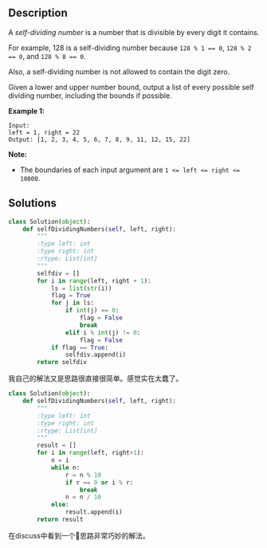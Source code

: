 ## Description

A *self-dividing number* is a number that is divisible by every digit it contains.

For example, 128 is a self-dividing number because ``128 % 1 == 0``, ``128 % 2 == 0``, and ``128 % 8 == 0``.

Also, a self-dividing number is not allowed to contain the digit zero.

Given a lower and upper number bound, output a list of every possible self dividing number, including the bounds if possible.

**Example 1:**
```
Input: 
left = 1, right = 22
Output: [1, 2, 3, 4, 5, 6, 7, 8, 9, 11, 12, 15, 22]
```

**Note:**

- The boundaries of each input argument are ``1 <= left <= right <= 10000``.

## Solutions

```python
class Solution(object):
    def selfDividingNumbers(self, left, right):
        """
        :type left: int
        :type right: int
        :rtype: List[int]
        """
        selfdiv = []
        for i in range(left, right + 1):
            ls = list(str(i))
            flag = True
            for j in ls:
                if int(j) == 0:
                    flag = False
                    break
                elif i % int(j) != 0:
                    flag = False
            if flag == True:
                selfdiv.append(i)
        return selfdiv
```

我自己的解法又是思路很直接很简单。感觉实在太蠢了。

```python
class Solution(object):
    def selfDividingNumbers(self, left, right):
        """
        :type left: int
        :type right: int
        :rtype: List[int]
        """
        result = []
        for i in range(left, right+1):
            n = i
            while n:
                r = n % 10
                if r == 0 or i % r:
                    break
                n = n / 10
            else:
                result.append(i)
        return result
```
在discuss中看到一个思路非常巧妙的解法。